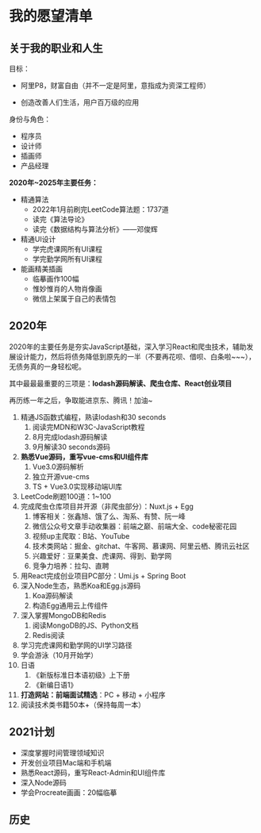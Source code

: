 # 我的愿望清单

## 关于我的职业和人生

目标：

* 阿里P8，财富自由（并不一定是阿里，意指成为资深工程师）

* 创造改善人们生活，用户百万级的应用

身份与角色：

* 程序员
* 设计师
* 插画师
* 产品经理

**2020年~2025年主要任务：**

* 精通算法
  * 2022年1月前刷完LeetCode算法题：1737道
  * 读完《算法导论》
  * 读完《数据结构与算法分析》——邓俊辉
* 精通UI设计
  * 学完虎课网所有UI课程
  * 学完勤学网所有UI课程
* 能画精美插画
  * 临摹画作100幅
  * 惟妙惟肖的人物肖像画
  * 微信上架属于自己的表情包

## 2020年

2020年的主要任务是夯实JavaScript基础，深入学习React和爬虫技术，辅助发展设计能力，然后将债务降低到原先的一半（不要再花呗、借呗、白条啦~~~），无债务真的一身轻松呢。

其中最最最重要的三项是：**lodash源码解读、爬虫仓库、React创业项目**

再历练一年之后，争取能进京东、腾讯！加油~



1. 精通JS函数式编程，熟读lodash和30 seconds
   1. 阅读完MDN和W3C-JavaScript教程
   2. 8月完成lodash源码解读
   3. 9月解读30 seconds源码
2. **熟悉Vue源码，重写vue-cms和UI组件库**
   1. Vue3.0源码解析
   2. 独立开源vue-cms
   3. TS + Vue3.0实现移动端UI库
3. LeetCode刷题100道：1~100
4. 完成爬虫仓库项目并开源（非爬虫部分）：Nuxt.js + Egg
   1. 博客相关：张鑫旭、饿了么、淘系、有赞、阮一峰
   2. 微信公众号文章手动收集器：前端之巅、前端大全、code秘密花园
   3. 视频up主爬取：B站、YouTube
   4. 技术类网站：掘金、gitchat、牛客网、慕课网、阿里云栖、腾讯云社区
   5. 兴趣爱好：豆果美食、虎课网、得到、勤学网
   6. 竞争力培养：拉勾、直聘
5. 用React完成创业项目PC部分：Umi.js + Spring Boot
6. 深入Node生态，熟悉Koa和Egg.js源码
   1. Koa源码解读
   2. 构造Egg通用云上传组件
7. 深入掌握MongoDB和Redis
   1. 阅读MongoDB的JS、Python文档
   2. Redis阅读
8. 学习完虎课网和勤学网的UI学习路径
9. 学会游泳（10月开始学）
10. 日语
    1. 《新版标准日本语初级》上下册
    2. 《新编日语1》
11. **打造网站：前端面试精选**：PC + 移动 + 小程序
12. 阅读技术类书籍50本+（保持每周一本）



## 2021计划

* 深度掌握时间管理领域知识
* 开发创业项目Mac端和手机端
* 熟悉React源码，重写React-Admin和UI组件库
* 深入Node源码
* 学会Procreate画画：20幅临摹

## 历史